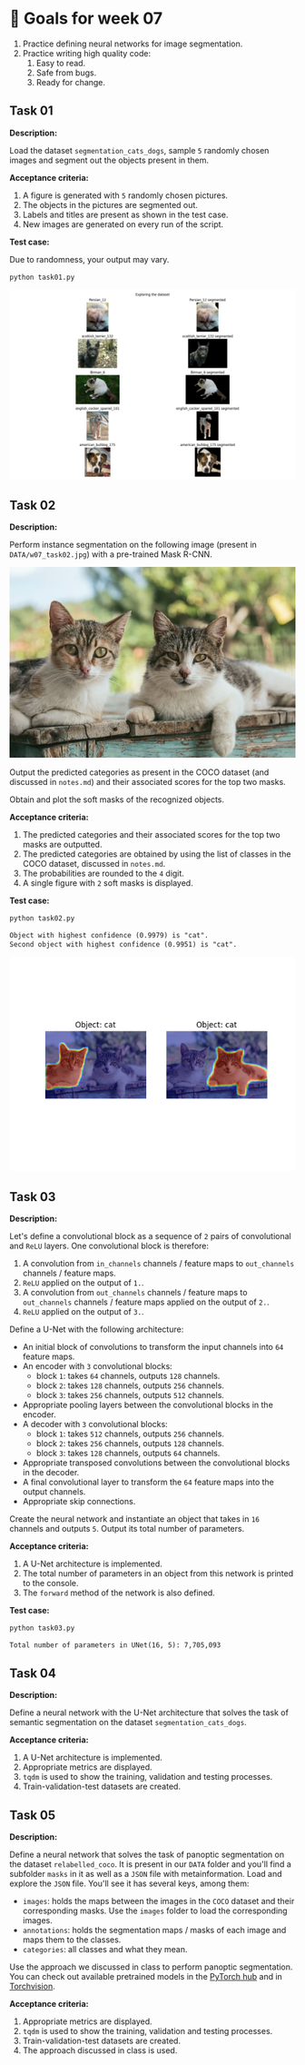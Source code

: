 # 🎯 Goals for week 07

1. Practice defining neural networks for image segmentation.
2. Practice writing high quality code:
   1. Easy to read.
   2. Safe from bugs.
   3. Ready for change.

## Task 01

**Description:**

Load the dataset `segmentation_cats_dogs`, sample `5` randomly chosen images and segment out the objects present in them.

**Acceptance criteria:**

1. A figure is generated with `5` randomly chosen pictures.
2. The objects in the pictures are segmented out.
3. Labels and titles are present as shown in the test case.
4. New images are generated on every run of the script.

**Test case:**

Due to randomness, your output may vary.

```console
python task01.py
```

![w07_task01_result.jpeg](../DATA/w07_task01_result.jpeg "w07_task01_result.jpeg")

## Task 02

**Description:**

Perform instance segmentation on the following image (present in `DATA/w07_task02.jpg`) with a pre-trained Mask R-CNN.

![w07_task02.jpg](../DATA/w07_task02.jpg "w07_task02.jpg")

Output the predicted categories as present in the COCO dataset (and discussed in `notes.md`) and their associated scores for the top two masks.

Obtain and plot the soft masks of the recognized objects.

**Acceptance criteria:**

1. The predicted categories and their associated scores for the top two masks are outputted.
2. The predicted categories are obtained by using the list of classes in the COCO dataset, discussed in `notes.md`.
3. The probabilities are rounded to the `4` digit.
4. A single figure with `2` soft masks is displayed.

**Test case:**

```console
python task02.py
```

```console
Object with highest confidence (0.9979) is "cat".
Second object with highest confidence (0.9951) is "cat".
```

![w07_task02_result.png](../assets/w07_task02_result.png "w07_task02_result.png")

## Task 03

**Description:**

Let's define a convolutional block as a sequence of `2` pairs of convolutional and `ReLU` layers. One convolutional block is therefore:

1. A convolution from `in_channels` channels / feature maps to `out_channels` channels / feature maps.
2. `ReLU` applied on the output of `1.`.
3. A convolution from `out_channels` channels / feature maps to `out_channels` channels / feature maps applied on the output of `2.`.
4. `ReLU` applied on the output of `3.`.

Define a U-Net with the following architecture:

- An initial block of convolutions to transform the input channels into `64` feature maps.
- An encoder with `3` convolutional blocks:
  - block `1`: takes `64` channels, outputs `128` channels.
  - block `2`: takes `128` channels, outputs `256` channels.
  - block `3`: takes `256` channels, outputs `512` channels.
- Appropriate pooling layers between the convolutional blocks in the encoder.
- A decoder with `3` convolutional blocks:
  - block `1`: takes `512` channels, outputs `256` channels.
  - block `2`: takes `256` channels, outputs `128` channels.
  - block `3`: takes `128` channels, outputs `64` channels.
- Appropriate transposed convolutions between the convolutional blocks in the decoder.
- A final convolutional layer to transform the `64` feature maps into the output channels.
- Appropriate skip connections.

Create the neural network and instantiate an object that takes in `16` channels and outputs `5`. Output its total number of parameters.

**Acceptance criteria:**

1. A U-Net architecture is implemented.
2. The total number of parameters in an object from this network is printed to the console.
3. The `forward` method of the network is also defined.

**Test case:**

```console
python task03.py
```

```console
Total number of parameters in UNet(16, 5): 7,705,093
```

## Task 04

**Description:**

Define a neural network with the U-Net architecture that solves the task of semantic segmentation on the dataset `segmentation_cats_dogs`.

**Acceptance criteria:**

1. A U-Net architecture is implemented.
2. Appropriate metrics are displayed.
3. `tqdm` is used to show the training, validation and testing processes.
4. Train-validation-test datasets are created.

## Task 05

**Description:**

Define a neural network that solves the task of panoptic segmentation on the dataset `relabelled_coco`. It is present in our `DATA` folder and you'll find a subfolder `masks` in it as well as a `JSON` file with metainformation. Load and explore the `JSON` file. You'll see it has several keys, among them:

- `images`: holds the maps between the images in the `COCO` dataset and their corresponding masks. Use the `images` folder to load the corresponding images.
- `annotations`: holds the segmentation maps / masks of each image and maps them to the classes.
- `categories`: all classes and what they mean.

Use the approach we discussed in class to perform panoptic segmentation. You can check out available pretrained models in the [PyTorch hub](https://pytorch.org/hub/) and in [Torchvision](https://pytorch.org/vision/main/models).

**Acceptance criteria:**

1. Appropriate metrics are displayed.
2. `tqdm` is used to show the training, validation and testing processes.
3. Train-validation-test datasets are created.
4. The approach discussed in class is used.

